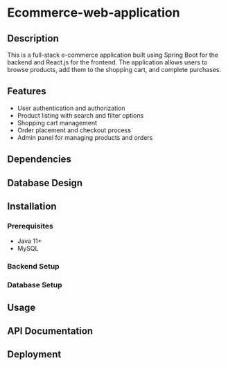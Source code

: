 # Ecommerce-web-application


## Description
This is a full-stack e-commerce application built using Spring Boot for the backend and React.js for the frontend. The application allows users to browse products, add them to the shopping cart, and complete purchases.


## Features
- User authentication and authorization
- Product listing with search and filter options
- Shopping cart management
- Order placement and checkout process
- Admin panel for managing products and orders


## Dependencies


## Database Design


## Installation

### Prerequisites
- Java 11+
- MySQL

### Backend Setup

### Database Setup


## Usage


## API Documentation


## Deployment
